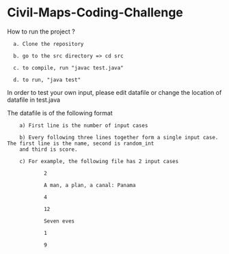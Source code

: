 # Civil-Maps-Coding-Challenge
How to run the project ?
     
      a. Clone the repository
      
      b. go to the src directory => cd src
      
      c. to compile, run "javac test.java"
      
      d. to run, "java test"
      
      
 In order to test your own input, please edit datafile or change the location of datafile in test.java
 
 The datafile is of the following format
 
        a) First line is the number of input cases
        
        b) Every following three lines together form a single input case. The first line is the name, second is random_int 
        and third is score.
        
        c) For example, the following file has 2 input cases
                
                2
                
                A man, a plan, a canal: Panama
                
                4
                
                12

                Seven eves

                1
          
                9
      
